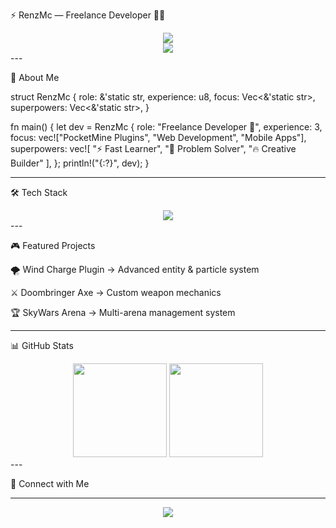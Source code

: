 ⚡ RenzMc — Freelance Developer 👋🚀

<div align="center">
  <img src="https://capsule-render.vercel.app/api?type=waving&color=gradient&height=250&section=header&text=RenzMc%20Developer&fontSize=45&fontColor=fff&animation=twinkling&fontAlignY=35&desc=Crafting%20Code%20Since%202020&descAlignY=55&descAlign=50"/>
</div><div align="center">
  <img src="https://readme-typing-svg.herokuapp.com?font=Orbitron&size=28&duration=2500&pause=800&color=00D9FF&center=true&vCenter=true&width=700&lines=⚡+Freelance+Developer;🔥+PocketMine+Plugin+Creator;🌐+Full-Stack+Learner;🚀+Always+Building+Cool+Stuff" />
</div>
---

🌟 About Me

struct RenzMc {
    role: &'static str,
    experience: u8,
    focus: Vec<&'static str>,
    superpowers: Vec<&'static str>,
}

fn main() {
    let dev = RenzMc {
        role: "Freelance Developer 🚀",
        experience: 3,
        focus: vec!["PocketMine Plugins", "Web Development", "Mobile Apps"],
        superpowers: vec![
            "⚡ Fast Learner",
            "🎯 Problem Solver",
            "🔥 Creative Builder"
        ],
    };
    println!("{:?}", dev);
}


---

🛠️ Tech Stack

<div align="center">
  <img src="https://skillicons.dev/icons?i=php,java,kotlin,js,ts,python,react,nextjs,mysql,firebase&theme=dark" />
</div>
---

🎮 Featured Projects

🌪 Wind Charge Plugin → Advanced entity & particle system

⚔️ Doombringer Axe → Custom weapon mechanics

🏆 SkyWars Arena → Multi-arena management system



---

📊 GitHub Stats

<div align="center">
  <img height="150em" src="https://github-readme-stats.vercel.app/api?username=RenzMc&show_icons=true&theme=tokyonight&hide_border=true"/>
  <img height="150em" src="https://github-readme-stats.vercel.app/api/top-langs/?username=RenzMc&layout=compact&theme=tokyonight&hide_border=true"/>
</div>
---

💬 Connect with Me






---

<div align="center">
  <img src="https://readme-typing-svg.herokuapp.com?font=Orbitron&size=25&duration=2500&pause=800&color=FF6B6B&center=true&vCenter=true&width=700&lines=🚀+Let's+Build+Something+Extraordinary!;✨+Your+Vision+%2C+My+Code+✨" />
</div>  
